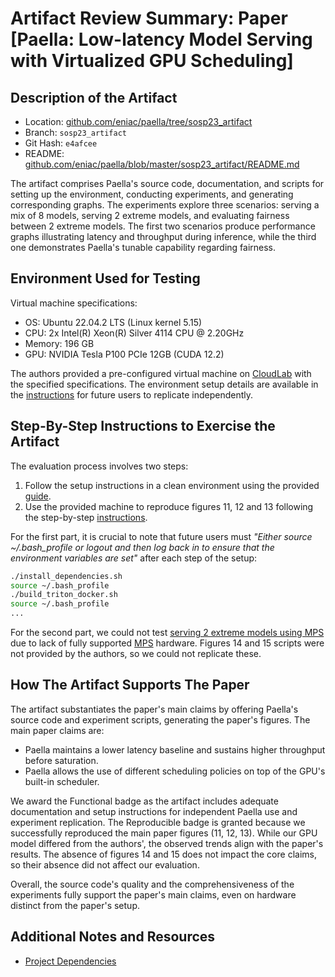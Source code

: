 # Artifact Review Summary: Paper [Paella: Low-latency Model Serving with Virtualized GPU Scheduling]

## Description of the Artifact

- Location: [github.com/eniac/paella/tree/sosp23_artifact](https://github.com/eniac/paella/tree/sosp23_artifact)
- Branch: `sosp23_artifact`
- Git Hash: `e4afcee`
- README: [github.com/eniac/paella/blob/master/sosp23_artifact/README.md](https://github.com/eniac/paella/blob/master/sosp23_artifact/README.md)

The artifact comprises Paella's source code, documentation, and scripts for setting up the environment, conducting experiments, and generating corresponding graphs. The experiments explore three scenarios: serving a mix of 8 models, serving 2 extreme models, and evaluating fairness between 2 extreme models. The first two scenarios produce performance graphs illustrating latency and throughput during inference, while the third one demonstrates Paella's tunable capability regarding fairness.

## Environment Used for Testing

Virtual machine specifications:

- OS: Ubuntu 22.04.2 LTS (Linux kernel 5.15)
- CPU: 2x Intel(R) Xeon(R) Silver 4114 CPU @ 2.20GHz
- Memory: 196 GB
- GPU: NVIDIA Tesla P100 PCIe 12GB (CUDA 12.2)

The authors provided a pre-configured virtual machine on [CloudLab](https://cloudlab.us) with the specified specifications. The environment setup details are available in the [instructions](https://github.com/eniac/paella/blob/master/sosp23_artifact/setup/README.md) for future users to replicate independently.

## Step-By-Step Instructions to Exercise the Artifact

The evaluation process involves two steps:

1. Follow the setup instructions in a clean environment using the provided [guide](https://github.com/eniac/paella/blob/master/sosp23_artifact/setup/README.md).
2. Use the provided machine to reproduce figures 11, 12 and 13 following the step-by-step [instructions](https://github.com/eniac/paella/blob/master/sosp23_artifact/README.md#serving-a-mix-of-8-models-fig-11).

For the first part, it is crucial to note that future users must *"Either source ~/.bash_profile or logout and then log back in to ensure that the environment variables are set"* after each step of the setup:

```sh
./install_dependencies.sh
source ~/.bash_profile
./build_triton_docker.sh
source ~/.bash_profile
...
```

For the second part, we could not test [serving 2 extreme models using MPS](https://github.com/eniac/paella/blob/master/sosp23_artifact/README.md#mps) due to lack of fully supported [MPS](https://docs.nvidia.com/deploy/mps/index.html) hardware. Figures 14 and 15 scripts were not provided by the authors, so we could not replicate these.

## How The Artifact Supports The Paper

The artifact substantiates the paper's main claims by offering Paella's source code and experiment scripts, generating the paper's figures. The main paper claims are:

- Paella maintains a lower latency baseline and sustains higher throughput before saturation.
- Paella allows the use of different scheduling policies on top of the GPU's built-in scheduler.

We award the Functional badge as the artifact includes adequate documentation and setup instructions for independent Paella use and experiment replication. The Reproducible badge is granted because we successfully reproduced the main paper figures (11, 12, 13). While our GPU model differed from the authors', the observed trends align with the paper's results. The absence of figures 14 and 15 does not impact the core claims, so their absence did not affect our evaluation.

Overall, the source code's quality and the comprehensiveness of the experiments fully support the paper's main claims, even on hardware distinct from the paper's setup.

## Additional Notes and Resources

- [Project Dependencies](https://github.com/eniac/paella/tree/sosp23_artifact#dependencies)
